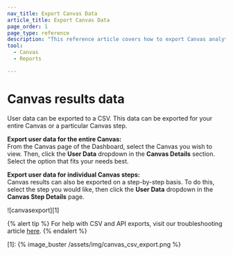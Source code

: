```yaml
---
nav_title: Export Canvas Data
article_title: Export Canvas Data
page_order: 1
page_type: reference
description: "This reference article covers how to export Canvas analytics."
tool: 
  - Canvas
  - Reports

---
```


# Canvas results data

User data can be exported to a CSV. This data can be exported for your entire Canvas or a particular Canvas step.

__Export user data for the entire Canvas:__<br>From the Canvas page of the Dashboard, select the Canvas you wish to view. Then, click the __User Data__ dropdown in the __Canvas Details__ section. Select the option that fits your needs best.

__Export user data for individual Canvas steps:__<br>Canvas results can also be exported on a step-by-step basis. To do this, select the step you would like, then click the __User Data__ dropdown in the __Canvas Step Details__ page. 

![canvasexport][1]

{% alert tip %}
For help with CSV and API exports, visit our troubleshooting article [here]({{site.baseurl}}/user_guide/data_and_analytics/export_braze_data/export_troubleshooting/).
{% endalert %}

[1]: {% image_buster /assets/img/canvas_csv_export.png %}
